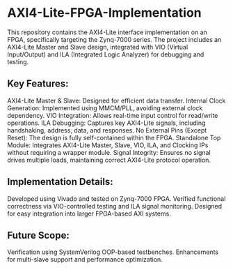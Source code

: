 # AXI4-Lite-FPGA-Implementation

This repository contains the AXI4-Lite interface implementation on an FPGA, specifically targeting the Zynq-7000 series. The project includes an AXI4-Lite Master and Slave design, integrated with VIO (Virtual Input/Output) and ILA (Integrated Logic Analyzer) for debugging and testing.

## Key Features:
AXI4-Lite Master & Slave: Designed for efficient data transfer.
Internal Clock Generation: Implemented using MMCM/PLL, avoiding external clock dependency.
VIO Integration: Allows real-time input control for read/write operations.
ILA Debugging: Captures key AXI4-Lite signals, including handshaking, address, data, and responses.
No External Pins (Except Reset): The design is fully self-contained within the FPGA.
Standalone Top Module: Integrates AXI4-Lite Master, Slave, VIO, ILA, and Clocking IPs without requiring a wrapper module.
Signal Integrity: Ensures no signal drives multiple loads, maintaining correct AXI4-Lite protocol operation.

## Implementation Details:
Developed using Vivado and tested on Zynq-7000 FPGA.
Verified functional correctness via VIO-controlled testing and ILA signal monitoring.
Designed for easy integration into larger FPGA-based AXI systems.

## Future Scope:
Verification using SystemVerilog OOP-based testbenches.
Enhancements for multi-slave support and performance optimization.
